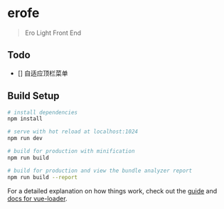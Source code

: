 # erofe

> Ero Light Front End

## Todo

- [] 自适应顶栏菜单

## Build Setup

``` bash
# install dependencies
npm install

# serve with hot reload at localhost:1024
npm run dev

# build for production with minification
npm run build

# build for production and view the bundle analyzer report
npm run build --report
```





For a detailed explanation on how things work, check out the [guide](http://vuejs-templates.github.io/webpack/) and [docs for vue-loader](http://vuejs.github.io/vue-loader).
